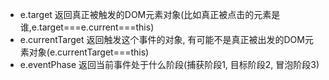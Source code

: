 - e.target 返回真正被触发的DOM元素对象(比如真正被点击的元素是谁,e.target===e.current===this)
- e.currentTarget 返回触发这个事件的对象, 有可能不是真正被出发的DOM元素对象(e.currentTarget===this)
- e.eventPhase 返回当前事件处于什么阶段(捕获阶段1, 目标阶段2, 冒泡阶段3)